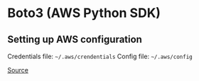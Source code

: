 # Boto3 (AWS Python SDK)

## Setting up AWS configuration

Credentials file: `~/.aws/crendentials`
Config file: `~/.aws/config`

[Source](https://boto3.amazonaws.com/v1/documentation/api/latest/guide/quickstart.html)